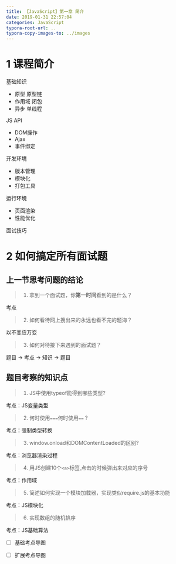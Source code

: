 ```yaml
---
title: 【JavaScript】第一章 简介
date: 2019-01-31 22:57:04
categories: JavaScript
typora-root-url: ..
typora-copy-images-to: ../images
---
```


# 1 课程简介
基础知识
 - 原型 原型链
 - 作用域 闭包
 - 异步 单线程

JS API
 - DOM操作
 - Ajax
 - 事件绑定

开发环境
 - 版本管理
 - 模块化
 - 打包工具

运行环境
 - 页面渲染
 - 性能优化

面试技巧
# 2 如何搞定所有面试题
## 上一节思考问题的结论
> 1. 拿到一个面试题，你**第一时间**看到的是什么？

考点

> 2. 如何看待网上搜出来的永远也看不完的题海？

以不变应万变

> 3. 如何对待接下来遇到的面试题？

题目 -> 考点 -> 知识 -> 题目

## 题目考察的知识点
> 1. JS中使用typeof能得到哪些类型?

考点：JS变量类型

> 2. 何时使用`===`何时使用`==` ?

考点：强制类型转换

> 3. window.onload和DOMContentLoaded的区别?

考点：浏览器渲染过程

> 4. 用JS创建10个`<a>`标签,点击的时候弹出来对应的序号

考点：作用域

> 5. 简述如何实现一个模块加载器，实现类似require.js的基本功能

考点：JS模块化

> 6. 实现数组的随机排序
> 
考点：JS基础算法

 - [ ] 基础考点导图
 - [ ] 扩展考点导图

